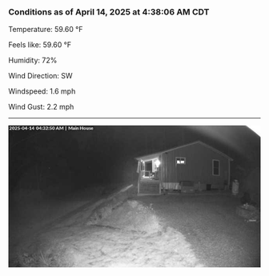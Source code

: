 ### Conditions as of April 14, 2025 at 4:38:06 AM CDT 

Temperature: 59.60 &deg;F

Feels like: 59.60 &deg;F

Humidity: 72%

Wind Direction: SW

Windspeed: 1.6 mph

Wind Gust: 2.2 mph

---

<img src="./images/latest.jpeg"/>

